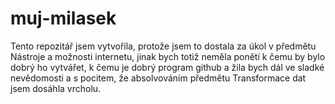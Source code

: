 # muj-milasek
Tento repozitář jsem vytvořila, protože jsem to dostala za úkol v předmětu Nástroje a možnosti internetu, jinak bych totiž neměla ponětí k čemu by bylo dobrý ho vytvářet, k čemu je dobrý program github a žila bych dál ve sladké nevědomosti a s pocitem, že absolvováním předmětu Transformace dat jsem dosáhla vrcholu.
